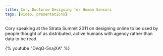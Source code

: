 ```yaml
---
title: Cory Doctorow Designing for Human Sensors
tags: [video, presentations]
---
```


Cory speaking at the Strata Summit 2011 on designing online to be used by people thought of as distributed, active humans with agency rather than data to be read.

{% youtube "DVqQ-5najXA" %}
